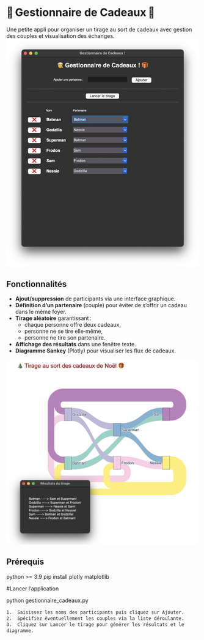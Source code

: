 # 🎅 Gestionnaire de Cadeaux 🎁  
Une petite appli pour organiser un tirage au sort de cadeaux avec gestion des couples et visualisation des échanges.
![screenshot1](/screenshot1.png)

## Fonctionnalités
- **Ajout/suppression** de participants via une interface graphique.  
- **Définition d’un partenaire** (couple) pour éviter de s’offrir un cadeau dans le même foyer.  
- **Tirage aléatoire** garantissant :  
  - chaque personne offre deux cadeaux,  
  - personne ne se tire elle‑même,  
  - personne ne tire son partenaire.  
- **Affichage des résultats** dans une fenêtre texte.  
- **Diagramme Sankey** (Plotly) pour visualiser les flux de cadeaux.

![screenshot2](/screenshot2.png)


## Prérequis
python >= 3.9
pip install plotly matplotlib

#Lancer l’application

python gestionnaire_cadeaux.py

	1.	Saisissez les noms des participants puis cliquez sur Ajouter.
	2.	Spécifiez éventuellement les couples via la liste déroulante.
	3.	Cliquez sur Lancer le tirage pour générer les résultats et le diagramme.



